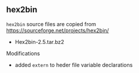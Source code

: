 ## hex2bin

`hex2bin` source files are copied from https://sourceforge.net/projects/hex2bin/
- Hex2bin-2.5.tar.bz2

Modifications
- added `extern` to heder file variable declarations
